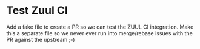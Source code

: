 # Test Zuul CI

Add a fake file to create a PR so we can test the ZUUL CI integration.
Make this a separate file so we never ever run into merge/rebase issues
with the PR against the upstream ;-)

